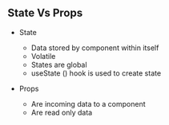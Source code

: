 ## State Vs Props

- State

  - Data stored by component within itself
  - Volatile
  - States are global
  - useState () hook is used to create state

- Props
  - Are incoming data to a component
  - Are read only data
